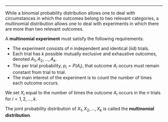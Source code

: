 - - -
While a binomial probability distribution allows one to deal with circumstances in which the outcomes belong to two relevant categories, a multinomial distribution allows one to deal with experiments in which there are more than two relevant outcomes.

A **multinomial experiment** must satisfy the following requirements:

- The experiment consists of $n$ independent and identical (iid) trials.
- Each trial has $k$ possible mutually exclusive and exhaustive outcomes, denoted $A_{1},A_{2},\dots,A_{k}$.
- The per trial probability, $p_{i}=P(A_{i})$, that outcome $A_{i}$ occurs must remain constant from trial to trial.
- The main interest of the experiment is to count the number of times each outcome occurs.

We set $X_{i}$ equal to the number of times the outcome $A_{i}$ occurs in the $n$ trials for $i=1,2,\dots,k$.

The joint probability distribution of $X_{1},X_{2},\dots,X_{k}$ is called the **multinomial distribution**.